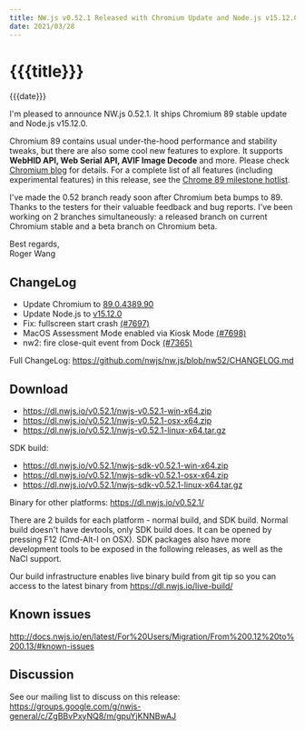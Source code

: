 ```yaml
---
title: NW.js v0.52.1 Released with Chromium Update and Node.js v15.12.0
date: 2021/03/28
---
```

# {{{title}}}
{{{date}}}

I'm pleased to announce NW.js 0.52.1. It ships Chromium 89 stable update and Node.js v15.12.0.

Chromium 89 contains usual under-the-hood performance and stability tweaks, but there are also some cool new features to explore. It supports **WebHID API, Web Serial API, AVIF Image Decode** and more. Please check [Chromium blog](https://blog.chromium.org/2021/01/chrome-89-beta-advanced-hardware.html) for details. For a complete list of all features (including experimental features) in this release, see the [Chrome 89 milestone hotlist](https://www.chromestatus.com/features#milestone=89).

I've made the 0.52 branch ready soon after Chromium beta bumps to 89. Thanks to the testers for their valuable feedback and bug reports. I've been working on 2 branches simultaneously: a released branch on current Chromium stable and a beta branch on Chromium beta.

Best regards,  
Roger Wang

## ChangeLog

- Update Chromium to [89.0.4389.90](https://chromereleases.googleblog.com/2021/03/stable-channel-update-for-desktop_12.html)
- Update Node.js to [v15.12.0](https://nodejs.org/en/blog/release/v15.12.0)
- Fix: fullscreen start crash [(#7697)](https://github.com/nwjs/nw.js/issues/7697)
- MacOS Assessment Mode enabled via Kiosk Mode [(#7698)](https://github.com/nwjs/nw.js/issues/7698)
- nw2: fire close-quit event from Dock [(#7365)](https://github.com/nwjs/nw.js/issues/7365)

Full ChangeLog: https://github.com/nwjs/nw.js/blob/nw52/CHANGELOG.md

## Download 

* https://dl.nwjs.io/v0.52.1/nwjs-v0.52.1-win-x64.zip 
* https://dl.nwjs.io/v0.52.1/nwjs-v0.52.1-osx-x64.zip 
* https://dl.nwjs.io/v0.52.1/nwjs-v0.52.1-linux-x64.tar.gz 

SDK build: 
* https://dl.nwjs.io/v0.52.1/nwjs-sdk-v0.52.1-win-x64.zip 
* https://dl.nwjs.io/v0.52.1/nwjs-sdk-v0.52.1-osx-x64.zip 
* https://dl.nwjs.io/v0.52.1/nwjs-sdk-v0.52.1-linux-x64.tar.gz 

Binary for other platforms: https://dl.nwjs.io/v0.52.1/ 

There are 2 builds for each platform - normal build, and SDK build. Normal build doesn't have devtools, only SDK build does. lt can be opened by pressing F12 (Cmd-Alt-I on OSX). SDK packages also have more development tools to be exposed in the following releases, as well as the NaCl support.

Our build infrastructure enables live binary build from git tip so you can access to the latest binary from https://dl.nwjs.io/live-build/ 

## Known issues 

http://docs.nwjs.io/en/latest/For%20Users/Migration/From%200.12%20to%200.13/#known-issues

## Discussion

See our mailing list to discuss on this release: https://groups.google.com/g/nwjs-general/c/ZgBBvPxyNQ8/m/gpuYjKNNBwAJ
